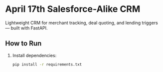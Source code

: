 # April 17th Salesforce-Alike CRM

Lightweight CRM for merchant tracking, deal quoting, and lending triggers — built with FastAPI.

## How to Run

1. Install dependencies:
   ```bash
   pip install -r requirements.txt
